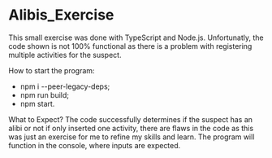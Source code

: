 # Alibis_Exercise

This small exercise was done with TypeScript and Node.js. Unfortunatly, the code shown is not 100% functional as there is a problem with registering multiple activities for the suspect.

How to start the program:
- npm i --peer-legacy-deps;
- npm run build;
- npm start.

What to Expect?
 The code successfully determines if the suspect has an alibi or not if only inserted one activity, there are flaws in the code as this was just an exercise for me to refine my skills and learn.
 The program will function in the console, where inputs are expected.
